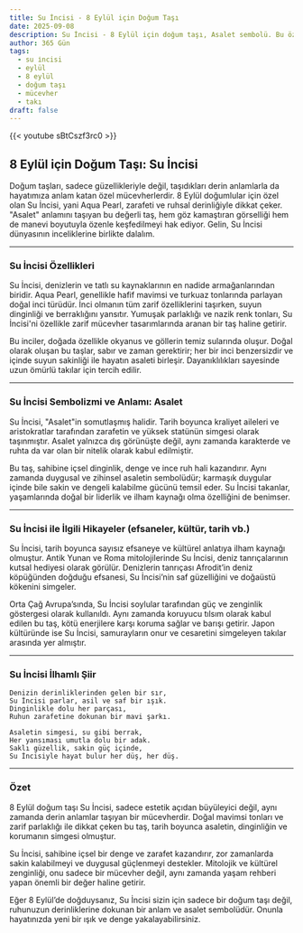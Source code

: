 ```yaml
---
title: Su İncisi - 8 Eylül için Doğum Taşı
date: 2025-09-08
description: Su İncisi - 8 Eylül için doğum taşı, Asalet sembolü. Bu özel taşın derin anlamını öğrenin.
author: 365 Gün
tags:
  - su i̇ncisi
  - eylül
  - 8 eylül
  - doğum taşı
  - mücevher
  - takı
draft: false
---
```


{{< youtube sBtCszf3rc0 >}}

## 8 Eylül için Doğum Taşı: Su İncisi

Doğum taşları, sadece güzellikleriyle değil, taşıdıkları derin anlamlarla da hayatımıza anlam katan özel mücevherlerdir. 8 Eylül doğumlular için özel olan Su İncisi, yani Aqua Pearl, zarafeti ve ruhsal derinliğiyle dikkat çeker. "Asalet" anlamını taşıyan bu değerli taş, hem göz kamaştıran görselliği hem de manevi boyutuyla özenle keşfedilmeyi hak ediyor. Gelin, Su İncisi dünyasının inceliklerine birlikte dalalım.

---

### Su İncisi Özellikleri

Su İncisi, denizlerin ve tatlı su kaynaklarının en nadide armağanlarından biridir. Aqua Pearl, genellikle hafif mavimsi ve turkuaz tonlarında parlayan doğal inci türüdür. İnci olmanın tüm zarif özelliklerini taşırken, suyun dinginliği ve berraklığını yansıtır. Yumuşak parlaklığı ve nazik renk tonları, Su İncisi'ni özellikle zarif mücevher tasarımlarında aranan bir taş haline getirir.

Bu inciler, doğada özellikle okyanus ve göllerin temiz sularında oluşur. Doğal olarak oluşan bu taşlar, sabır ve zaman gerektirir; her bir inci benzersizdir ve içinde suyun sakinliği ile hayatın asaleti birleşir. Dayanıklılıkları sayesinde uzun ömürlü takılar için tercih edilir.

---

### Su İncisi Sembolizmi ve Anlamı: Asalet

Su İncisi, "Asalet"in somutlaşmış halidir. Tarih boyunca kraliyet aileleri ve aristokratlar tarafından zarafetin ve yüksek statünün simgesi olarak taşınmıştır. Asalet yalnızca dış görünüşte değil, aynı zamanda karakterde ve ruhta da var olan bir nitelik olarak kabul edilmiştir.

Bu taş, sahibine içsel dinginlik, denge ve ince ruh hali kazandırır. Aynı zamanda duygusal ve zihinsel asaletin sembolüdür; karmaşık duygular içinde bile sakin ve dengeli kalabilme gücünü temsil eder. Su İncisi takanlar, yaşamlarında doğal bir liderlik ve ilham kaynağı olma özelliğini de benimser.

---

### Su İncisi ile İlgili Hikayeler (efsaneler, kültür, tarih vb.)

Su İncisi, tarih boyunca sayısız efsaneye ve kültürel anlatıya ilham kaynağı olmuştur. Antik Yunan ve Roma mitolojilerinde Su İncisi, deniz tanrıçalarının kutsal hediyesi olarak görülür. Denizlerin tanrıçası Afrodit’in deniz köpüğünden doğduğu efsanesi, Su İncisi’nin saf güzelliğini ve doğaüstü kökenini simgeler.

Orta Çağ Avrupa’sında, Su İncisi soylular tarafından güç ve zenginlik göstergesi olarak kullanıldı. Aynı zamanda koruyucu tılsım olarak kabul edilen bu taş, kötü enerjilere karşı koruma sağlar ve barışı getirir. Japon kültüründe ise Su İncisi, samurayların onur ve cesaretini simgeleyen takılar arasında yer almıştır.

---

### Su İncisi İlhamlı Şiir

```
Denizin derinliklerinden gelen bir sır,  
Su İncisi parlar, asil ve saf bir ışık.  
Dinginlikle dolu her parçası,  
Ruhun zarafetine dokunan bir mavi şarkı.

Asaletin simgesi, su gibi berrak,  
Her yansıması umutla dolu bir adak.  
Saklı güzellik, sakin güç içinde,  
Su İncisiyle hayat bulur her düş, her düş.
```

---

### Özet

8 Eylül doğum taşı Su İncisi, sadece estetik açıdan büyüleyici değil, aynı zamanda derin anlamlar taşıyan bir mücevherdir. Doğal mavimsi tonları ve zarif parlaklığı ile dikkat çeken bu taş, tarih boyunca asaletin, dinginliğin ve korumanın simgesi olmuştur.

Su İncisi, sahibine içsel bir denge ve zarafet kazandırır, zor zamanlarda sakin kalabilmeyi ve duygusal güçlenmeyi destekler. Mitolojik ve kültürel zenginliği, onu sadece bir mücevher değil, aynı zamanda yaşam rehberi yapan önemli bir değer haline getirir.

Eğer 8 Eylül’de doğduysanız, Su İncisi sizin için sadece bir doğum taşı değil, ruhunuzun derinliklerine dokunan bir anlam ve asalet sembolüdür. Onunla hayatınızda yeni bir ışık ve denge yakalayabilirsiniz.